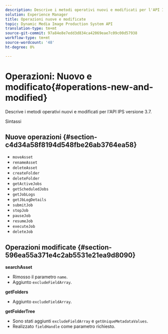 ```yaml
---
description: Descrive i metodi operativi nuovi e modificati per l'API IPS versione 3.7.
solution: Experience Manager
title: Operazioni nuove e modificate
topic: Dynamic Media Image Production System API
translation-type: tm+mt
source-git-commit: 97a84e8e7edd3d834ca42069eae7c09c00d57938
workflow-type: tm+mt
source-wordcount: '48'
ht-degree: 0%

---
```



# Operazioni: Nuovo e modificato{#operations-new-and-modified}

Descrive i metodi operativi nuovi e modificati per l&#39;API IPS versione 3.7.

Sintassi

## Nuove operazioni {#section-c4d34a58f8194d548fbe26ab3764ea58}

* `moveAsset`
* `renameAsset`
* `deleteAsset`
* `createFolder`
* `deleteFolder`
* `getActiveJobs`
* `getScheduledJobs`
* `getJobLogs`
* `getJbLogDetails`
* `submitJob`
* `stopJob`
* `pauseJob`
* `resumeJob`
* `executeJob`
* `deleteJob`

## Operazioni modificate {#section-596ea55a371e4c2ab5531e21ea9d8090}

**searchAsset**

* Rimosso il parametro `name`.
* Aggiunto `excludeFieldArray`.

**getFolders**

* Aggiunto `excludeFieldArray`.

**getFolderTree**

* Sono stati aggiunti `excludeFieldArray` e `getUniqueMetadataValues`.
* Realizzato `fieldHandle` come parametro richiesto.

